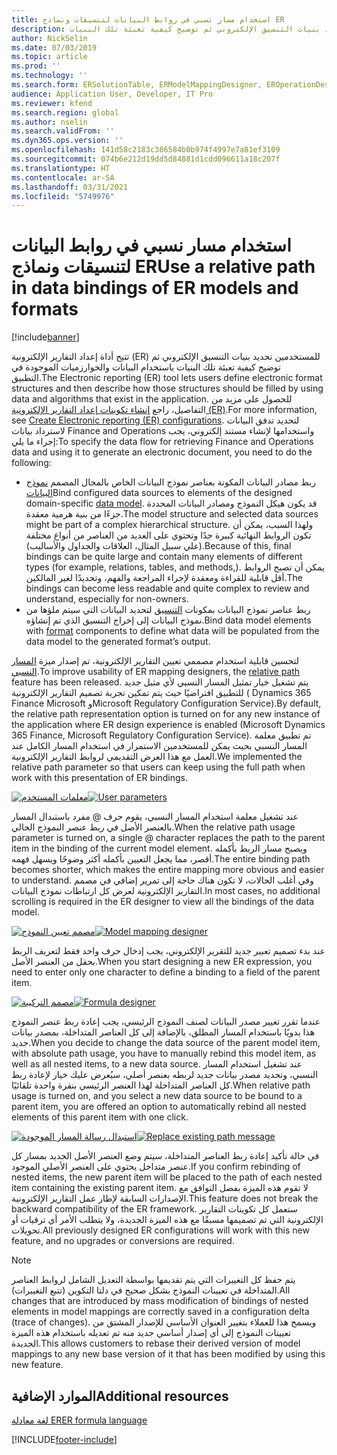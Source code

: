 ```yaml
---
title: استخدام مسار نسبي في روابط البيانات لتنسيقات ونماذج ER
description: تتيح أداة إعداد التقارير الإلكترونية‬ تحديد بنيات التنسيق الإلكتروني ثم توضيح كيفية تعبئة تلك البنيات
author: NickSelin
ms.date: 07/03/2019
ms.topic: article
ms.prod: ''
ms.technology: ''
ms.search.form: ERSolutionTable, ERModelMappingDesigner, EROperationDesigner, ERExpressionDesignerFormula
audience: Application User, Developer, IT Pro
ms.reviewer: kfend
ms.search.region: global
ms.author: nselin
ms.search.validFrom: ''
ms.dyn365.ops.version: ''
ms.openlocfilehash: 141d58c2183c386584b0b974f4997e7a81ef3109
ms.sourcegitcommit: 074b6e212d19dd5d84881d1cdd096611a18c207f
ms.translationtype: HT
ms.contentlocale: ar-SA
ms.lasthandoff: 03/31/2021
ms.locfileid: "5749976"
---
```

# <a name="use-a-relative-path-in-data-bindings-of-er-models-and-formats"></a><span data-ttu-id="1e1d9-103">استخدام مسار نسبي في روابط البيانات لتنسيقات ونماذج ER</span><span class="sxs-lookup"><span data-stu-id="1e1d9-103">Use a relative path in data bindings of ER models and formats</span></span>

[!include[banner](../includes/banner.md)]

<span data-ttu-id="1e1d9-104">تتيح أداة إعداد التقارير الإلكترونية‬ (ER) للمستخدمين تحديد بنيات التنسيق الإلكتروني ثم توضيح كيفية تعبئة تلك البنيات باستخدام البيانات والخوارزميات الموجودة في التطبيق.</span><span class="sxs-lookup"><span data-stu-id="1e1d9-104">The Electronic reporting (ER) tool lets users define electronic format structures and then describe how those structures should be filled by using data and algorithms that exist in the application.</span></span> <span data-ttu-id="1e1d9-105">للحصول على مزيد من التفاصيل، راجع [إنشاء تكوينات إعداد التقارير الإلكترونية (ER)](electronic-reporting-configuration.md).</span><span class="sxs-lookup"><span data-stu-id="1e1d9-105">For more information, see [Create Electronic reporting (ER) configurations](electronic-reporting-configuration.md).</span></span> <span data-ttu-id="1e1d9-106">لتحديد تدفق البيانات لاسترداد بيانات Finance and Operations واستخدامها لإنشاء مستند إلكتروني، يجب إجراء ما يلي:</span><span class="sxs-lookup"><span data-stu-id="1e1d9-106">To specify the data flow for retrieving Finance and Operations data and using it to generate  an electronic document, you need to do the following:</span></span>

- <span data-ttu-id="1e1d9-107">ربط مصادر البيانات المكونة بعناصر نموذج البيانات الخاص بالمجال المصمم [نموذج البيانات](general-electronic-reporting.md#data-model-and-model-mapping-components)</span><span class="sxs-lookup"><span data-stu-id="1e1d9-107">Bind configured data sources to elements of the designed domain-specific [data model](general-electronic-reporting.md#data-model-and-model-mapping-components).</span></span> <span data-ttu-id="1e1d9-108">قد يكون هيكل النموذج ومصادر البيانات المحددة جزءًا من بنية هرمية معقدة.</span><span class="sxs-lookup"><span data-stu-id="1e1d9-108">The model structure and selected data sources might be part of a complex hierarchical structure.</span></span> <span data-ttu-id="1e1d9-109">ولهذا السبب، يمكن أن تكون الروابط النهائية كبيرة جدًا وتحتوي على العديد من العناصر من أنواع مختلفة (علي سبيل المثال، العلاقات والجداول والأساليب).</span><span class="sxs-lookup"><span data-stu-id="1e1d9-109">Because of this, final bindings can be quite large and contain many elements of different types (for example, relations, tables, and methods,).</span></span> <span data-ttu-id="1e1d9-110">يمكن أن تصبح الروابط أقل قابلية للقراءة ومعقدة لإجراء المراجعة والفهم، وتحديدًا لغير المالكين.</span><span class="sxs-lookup"><span data-stu-id="1e1d9-110">The bindings can become less readable and quite complex to review and understand, especially for non-owners.</span></span> 
- <span data-ttu-id="1e1d9-111">ربط عناصر نموذج البيانات بمكونات [التنسيق](general-electronic-reporting.md#FormatComponentOutbound) لتحديد البيانات التي سيتم ملؤها من نموذج البيانات إلى إخراج التنسيق الذي تم إنشاؤه.</span><span class="sxs-lookup"><span data-stu-id="1e1d9-111">Bind data model elements with [format](general-electronic-reporting.md#FormatComponentOutbound) components to define what data will be populated from the data model to the generated format’s output.</span></span>

<span data-ttu-id="1e1d9-112">لتحسين قابلية استخدام مصممي تعيين التقارير الإلكترونية، تم إصدار ميزة [المسار النسبي](er-formula-language.md#relative-path).</span><span class="sxs-lookup"><span data-stu-id="1e1d9-112">To improve usability of ER mapping designers, the [relative path](er-formula-language.md#relative-path) feature has been released.</span></span> <span data-ttu-id="1e1d9-113">يتم تشغيل خيار تمثيل المسار النسبي لأي مثيل جديد للتطبيق افتراضيًا حيث يتم تمكين تجربة تصميم التقارير الإلكترونية ( Dynamics 365 Finance Microsoft وMicrosoft Regulatory Configuration Service).</span><span class="sxs-lookup"><span data-stu-id="1e1d9-113">By default, the relative path representation option is turned on for any new instance of the application where ER design experience is enabled (Microsoft Dynamics 365 Finance, Microsoft Regulatory Configuration Service).</span></span> <span data-ttu-id="1e1d9-114">تم تطبيق معلمة المسار النسبي بحيث يمكن للمستخدمين الاستمرار في استخدام المسار الكامل عند العمل مع هذا العرض التقديمي لروابط التقارير الإلكترونية.</span><span class="sxs-lookup"><span data-stu-id="1e1d9-114">We implemented the relative path parameter so that users can keep using the full path when work with this presentation of ER bindings.</span></span>

<span data-ttu-id="1e1d9-115">[![معلمات المستخدم](./media/relative-path-01.png)](./media/relative-path-01.png)</span><span class="sxs-lookup"><span data-stu-id="1e1d9-115">[![User parameters](./media/relative-path-01.png)](./media/relative-path-01.png)</span></span>

 
<span data-ttu-id="1e1d9-116">عند تشغيل معلمة استخدام المسار النسبي، يقوم حرف @ مفرد باستبدال المسار بالعنصر الأصل في ربط عنصر النموذج الحالي.</span><span class="sxs-lookup"><span data-stu-id="1e1d9-116">When the relative path usage parameter is turned on, a single @ character replaces the path to the parent item in the binding of the current model element.</span></span> <span data-ttu-id="1e1d9-117">ويصبح مسار الربط بأكمله أقصر، مما يجعل التعيين بأكمله أكثر وضوحًا ويسهل فهمه.</span><span class="sxs-lookup"><span data-stu-id="1e1d9-117">The entire binding path becomes shorter, which makes the entire mapping more obvious and easier to understand.</span></span> <span data-ttu-id="1e1d9-118">وفي أغلب الحالات، لا تكون هناك حاجة إلى تمرير إضافي في مصمم التقارير الإلكترونية لعرض كل ارتباطات نموذج البيانات.</span><span class="sxs-lookup"><span data-stu-id="1e1d9-118">In most cases, no additional scrolling is required in the ER designer to view all the bindings of the data model.</span></span>

<span data-ttu-id="1e1d9-119">[![‬‏‫مصمم تعيين النموذج‬‏‫](./media/relative-path-02.png)](./media/relative-path-02.png)</span><span class="sxs-lookup"><span data-stu-id="1e1d9-119">[![Model mapping designer](./media/relative-path-02.png)](./media/relative-path-02.png)</span></span>
 
<span data-ttu-id="1e1d9-120">عند بدء تصميم تعبير جديد للتقرير الإلكتروني، يجب إدخال حرف واحد فقط لتعريف الربط بحقل من العنصر الأصل.</span><span class="sxs-lookup"><span data-stu-id="1e1d9-120">When you start designing a new ER expression, you need to enter only one character to define a binding to a field of the parent item.</span></span>

<span data-ttu-id="1e1d9-121">[![مصمم التركيبة](./media/relative-path-03.png)](./media/relative-path-03.png)</span><span class="sxs-lookup"><span data-stu-id="1e1d9-121">[![Formula designer](./media/relative-path-03.png)](./media/relative-path-03.png)</span></span>
 
<span data-ttu-id="1e1d9-122">عندما تقرر تغيير مصدر البيانات لصنف النموذج الرئيسي، يجب إعادة ربط عنصر النموذج هذا يدويًا باستخدام المسار المطلق، بالإضافة إلى كل العناصر المتداخلة، بمصدر بيانات جديد.</span><span class="sxs-lookup"><span data-stu-id="1e1d9-122">When you decide to change the data source of the parent model item, with absolute path usage, you have to manually rebind this model item, as well as all nested items, to a new data source.</span></span> <span data-ttu-id="1e1d9-123">عند تشغيل استخدام المسار النسبي، وتحديد مصدر بيانات جديد لربطه بعنصر أصلي، سيُعرض عليك خيار لإعادة ربط كل العناصر المتداخلة لهذا العنصر الرئيسي بنقرة واحدة تلقائيًا.</span><span class="sxs-lookup"><span data-stu-id="1e1d9-123">When relative path usage is turned on, and you select a new data source to be bound to a parent item, you are offered an option to automatically rebind all nested elements of this parent item with one click.</span></span>

<span data-ttu-id="1e1d9-124">[![استبدال رسالة المسار الموجودة](./media/relative-path-04.png)](./media/relative-path-04.png)</span><span class="sxs-lookup"><span data-stu-id="1e1d9-124">[![Replace existing path message](./media/relative-path-04.png)](./media/relative-path-04.png)</span></span>
 
<span data-ttu-id="1e1d9-125">في حالة تأكيد إعادة ربط العناصر المتداخلة، سيتم وضع العنصر الأصل الجديد بمسار كل عنصر متداخل يحتوي على العنصر الأصلي الموجود.</span><span class="sxs-lookup"><span data-stu-id="1e1d9-125">If you confirm rebinding of nested items, the new parent item will be placed to the path of each nested item containing the existing parent item.</span></span>
<span data-ttu-id="1e1d9-126">لا تقوم هذه الميزة بفصل التوافق مع الإصدارات السابقة لإطار عمل التقارير الإلكترونية.</span><span class="sxs-lookup"><span data-stu-id="1e1d9-126">This feature does not break the backward compatibility of the ER framework.</span></span> <span data-ttu-id="1e1d9-127">ستعمل كل تكوينات التقارير الإلكترونية التي تم تصميمها مسبقًا مع هذه الميزة الجديدة، ولا يتطلب الأمر أي ترقيات أو تحويلات.</span><span class="sxs-lookup"><span data-stu-id="1e1d9-127">All previously designed ER configurations will work with this new feature, and no upgrades or conversions are required.</span></span>

> [!NOTE]
> <span data-ttu-id="1e1d9-128">يتم حفظ كل التغييرات التي يتم تقديمها بواسطة التعديل الشامل لروابط العناصر المتداخلة في تعيينات النموذج بشكل صحيح في دلتا التكوين (تتبع التغييرات).</span><span class="sxs-lookup"><span data-stu-id="1e1d9-128">All changes that are introduced by mass modification of bindings of nested elements in model mappings are correctly saved in a configuration delta (trace of changes).</span></span> <span data-ttu-id="1e1d9-129">ويسمح هذا للعملاء بتغيير العنوان الأساسي للإصدار المشتق من تعيينات النموذج إلى أي إصدار أساسي جديد منه تم تعديله باستخدام هذه الميزة الجديدة.</span><span class="sxs-lookup"><span data-stu-id="1e1d9-129">This allows customers to rebase their derived version of model mappings to any new base version of it that has been modified by using this new feature.</span></span>

## <a name="additional-resources"></a><span data-ttu-id="1e1d9-130">الموارد الإضافية</span><span class="sxs-lookup"><span data-stu-id="1e1d9-130">Additional resources</span></span>

[<span data-ttu-id="1e1d9-131">لغة معادلة ER</span><span class="sxs-lookup"><span data-stu-id="1e1d9-131">ER formula language</span></span>](er-formula-language.md)


[!INCLUDE[footer-include](../../../includes/footer-banner.md)]